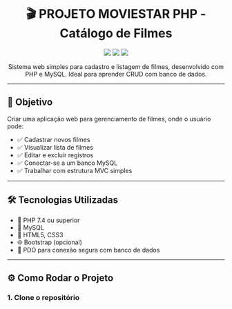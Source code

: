 <h1 align="center">🎬 PROJETO MOVIESTAR PHP - Catálogo de Filmes</h1>

<p align="center">
  <img src="https://img.shields.io/badge/PHP-7.4+-blue?style=for-the-badge" />
  <img src="https://img.shields.io/badge/MySQL-8.0+-orange?style=for-the-badge" />
  <img src="https://img.shields.io/badge/Status-Em%20Desenvolvimento-yellow?style=for-the-badge" />
</p>

<p align="center">
  Sistema web simples para cadastro e listagem de filmes, desenvolvido com PHP e MySQL. Ideal para aprender CRUD com banco de dados.
</p>

---

## 🎯 Objetivo

Criar uma aplicação web para gerenciamento de filmes, onde o usuário pode:

- ✅ Cadastrar novos filmes
- ✅ Visualizar lista de filmes
- ✅ Editar e excluir registros
- ✅ Conectar-se a um banco MySQL
- ✅ Trabalhar com estrutura MVC simples

---

## 🛠 Tecnologias Utilizadas

- 🐘 PHP 7.4 ou superior
- 🐬 MySQL
- 🎨 HTML5, CSS3
- 🌐 Bootstrap (opcional)
- 🔀 PDO para conexão segura com banco de dados

---

## ⚙️ Como Rodar o Projeto

### 1. Clone o repositório

```bash

